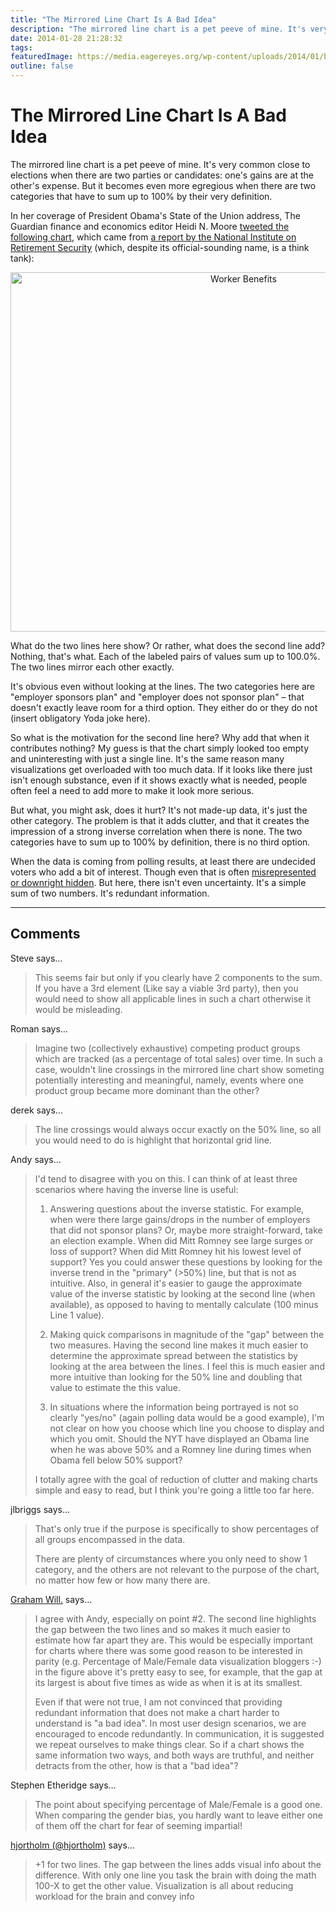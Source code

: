 ```yaml
---
title: "The Mirrored Line Chart Is A Bad Idea"
description: "The mirrored line chart is a pet peeve of mine. It's very common close to elections when there are two parties or candidates: one's gains are at the other's expense. But it becomes even more egregious when there are two categories that have to sum up to 100% by their very definition."
date: 2014-01-28 21:28:32
tags: 
featuredImage: https://media.eagereyes.org/wp-content/uploads/2014/01/benefits-mirror2.png
outline: false
---
```


# The Mirrored Line Chart Is A Bad Idea

The mirrored line chart is a pet peeve of mine. It's very common close to elections when there are two parties or candidates: one's gains are at the other's expense. But it becomes even more egregious when there are two categories that have to sum up to 100% by their very definition.

In her coverage of President Obama's State of the Union address, The Guardian finance and economics editor Heidi N. Moore <a href="https://twitter.com/moorehn/status/428382861016576000/">tweeted the following chart</a>, which came from <a href="http://www.nirsonline.org/index.php?option=com_content&amp;task=view&amp;id=768&amp;Itemid=48">a report by the National Institute on Retirement Security</a> (which, despite its official-sounding name, is a think tank):

<p align="center"><img class="aligncenter size-medium wp-image-3097" alt="Worker Benefits" src="https://media.eagereyes.org/wp-content/uploads/2014/01/benefits-mirror2-730x575.png" width="730" height="575" /></p>

What do the two lines here show? Or rather, what does the second line add? Nothing, that's what. Each of the labeled pairs of values sum up to 100.0%. The two lines mirror each other exactly.

It's obvious even without looking at the lines. The two categories here are "employer sponsors plan" and "employer does not sponsor plan" – that doesn't exactly leave room for a third option. They either do or they do not (insert obligatory Yoda joke here).

So what is the motivation for the second line here? Why add that when it contributes nothing? My guess is that the chart simply looked too empty and uninteresting with just a single line. It's the same reason many visualizations get overloaded with too much data. If it looks like there just isn't enough substance, even if it shows exactly what is needed, people often feel a need to add more to make it look more serious.

But what, you might ask, does it hurt? It's not made-up data, it's just the other category. The problem is that it adds clutter, and that it creates the impression of a strong inverse correlation when there is none. The two categories have to sum up to 100% by definition, there is no third option.

When the data is coming from polling results, at least there are undecided voters who add a bit of interest. Though even that is often <a title="Embracing Uncertainty in Two-Line Charts" href="/blog/2012/embracing-uncertainty-two-line-charts">misrepresented or downright hidden</a>. But here, there isn't even uncertainty. It's a simple sum of two numbers. It's redundant information.


<PostedBy />


<aside class="comments">

---
## Comments

Steve says…
>	This seems fair but only if you clearly have 2 components to the sum.
>	If you have a 3rd element (Like say a viable 3rd party), then you would need to show all applicable lines in such a chart otherwise it would be misleading.

Roman says…
>	Imagine two (collectively exhaustive) competing product groups which are tracked (as a percentage of total sales) over time. In such a case, wouldn't line crossings in the mirrored line chart show someting potentially interesting and meaningful, namely, events where one product group became more dominant than the other?

derek says…
>	The line crossings would always occur exactly on the 50% line, so all you would need to do is highlight that horizontal grid line.

Andy says…
>	I'd tend to disagree with you on this. I can think of at least three scenarios where having the inverse line is useful:
>	
>	1. Answering questions about the inverse statistic. For example, when were there large gains/drops in the number of employers that did not sponsor plans? Or, maybe more straight-forward, take an election example. When did Mitt Romney see large surges or loss of support? When did Mitt Romney hit his lowest level of support? Yes you could answer these questions by looking for the inverse trend in the "primary" (&gt;50%) line, but that is not as intuitive. Also, in general it's easier to gauge the approximate value of the inverse statistic by looking at the second line (when available), as opposed to having to mentally calculate (100 minus Line 1 value).
>	
>	2. Making quick comparisons in magnitude of the "gap" between the two measures. Having the second line makes it much easier to determine the approximate spread between the statistics by looking at the area between the lines. I feel this is much easier and more intuitive than looking for the 50% line and doubling that value to estimate the this value.
>	
>	3. In situations where the information being portrayed is not so clearly "yes/no" (again polling data would be a good example), I'm not clear on how you choose which line you choose to display and which you omit. Should the NYT have displayed an Obama line when he was above 50% and a Romney line during times when Obama fell below 50% support? 
>	
>	I totally agree with the goal of reduction of clutter and making charts simple and easy to read, but I think you're going a little too far here.

jlbriggs says…
>	That's only true if the purpose is specifically to show percentages of all groups encompassed in the data.
>	
>	There are plenty of circumstances where you only need to show 1 category, and the others are not relevant to the purpose of the chart, no matter how few or how many there are.

<a href="http://workingvis" rel="nofollow noopener" target="_blank">Graham Will.</a> says…
>	I agree with Andy, especially on point #2. The second line highlights the gap between the two lines and so makes it much easier to estimate how far apart they are. This would be especially important for charts where there was some good reason to be interested in parity (e.g. Percentage of Male/Female data visualization bloggers :-) in the figure above it's pretty easy to see, for example, that the gap at its largest is about five times as wide as when it is at its smallest.
>	
>	Even if that were not true, I am not convinced that providing redundant information that does not make a chart harder to understand is "a bad idea". In most user design scenarios, we are encouraged to encode redundantly. In communication, it is suggested we repeat ourselves to make things clear. So if a chart shows the same information two ways, and both ways are truthful, and neither detracts from the other, how is that a "bad idea"?

Stephen Etheridge says…
>	The point about specifying percentage of Male/Female is a good one. When comparing the gender bias, you hardly want to leave either one of them off the chart for fear of seeming impartial!

<a href="http://twitter.com/hjortholm" rel="nofollow noopener" target="_blank">hjortholm (@hjortholm)</a> says…
>	+1 for two lines. The gap between the lines adds visual info about the difference. With only one line you task the brain with doing the math 100-X to get the other value. Visualization is all about reducing workload for the brain and convey info

</aside>

